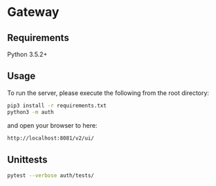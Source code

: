 # Gateway

## Requirements

Python 3.5.2+

## Usage

To run the server, please execute the following from the root directory:

```bash
pip3 install -r requirements.txt
python3 -m auth
```

and open your browser to here:

```bash
http://localhost:8081/v2/ui/
```

## Unittests

```bash
pytest --verbose auth/tests/
```
